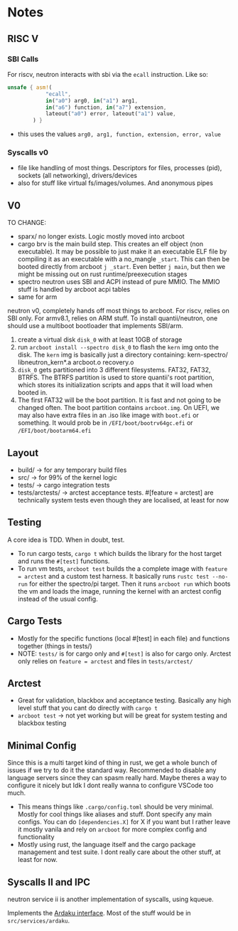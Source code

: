 # Notes

## RISC V

### SBI Calls

For riscv, neutron interacts with sbi via the `ecall` instruction. Like so:

```rust
unsafe { asm!(
            "ecall",
            in("a0") arg0, in("a1") arg1,
            in("a6") function, in("a7") extension,
            lateout("a0") error, lateout("a1") value,
        ) }
```

- this uses the values `arg0, arg1, function, extension, error, value`

### Syscalls v0

- file like handling of most things. Descriptors for files, processes (pid), sockets (all networking), drivers/devices
- also for stuff like virtual fs/images/volumes. And anonymous pipes

## V0

TO CHANGE:

- sparx/ no longer exists. Logic mostly moved into arcboot
- cargo brv is the main build step. This creates an elf object (non executable). It may be possible to just make it an executable ELF file by compiling it as an executable with a no_mangle `_start`. This can then be booted directly from arcboot `j _start`. Even better `j main`, but then we might be missing out on rust runtime/preexecution stages
- spectro neutron uses SBI and ACPI instead of pure MMIO. The MMIO stuff is handled by arcboot acpi tables
- same for arm

neutron v0, completely hands off most things to arcboot. For riscv, relies on SBI only. For armv8.1, relies on ARM stuff.
To install quantii/neutron, one should use a multiboot bootloader that implements SBI/arm.

1. create a virtual disk `disk_0` with at least 10GB of storage
2. run `arcboot install --spectro disk_0` to flash the `kern` img onto the disk. The `kern` img is basically just a directory containing:
kern-spectro/
    libneutron_kern*.a
    arcboot.o
    recovery.o
3. `disk_0` gets partitioned into 3 different filesystems. FAT32, FAT32, BTRFS. The BTRFS partition is used to store quantii's root partition, which stores its initialization scripts and apps that it will load when booted in.
4. The first FAT32 will be the boot partition. It is fast and not going to be changed often. The boot partition contains `arcboot.img`. On UEFI, we may also have extra files in an .iso like image with `boot.efi` or something. It would prob be in `/EFI/boot/bootrv64gc.efi` or `/EFI/boot/bootarm64.efi`

## Layout

- build/ -> for any temporary build files
- src/ -> for 99% of the kernel logic
- tests/ -> cargo integration tests
- tests/arctests/ -> arctest acceptance tests. #[feature = arctest] are technically system tests even though they are localised, at least for now

## Testing

A core idea is TDD. When in doubt, test.

- To run cargo tests, `cargo t` which builds the library for the host target and runs the `#[test]` functions.
- To run vm tests, `arcboot test` builds the a complete image with `feature = arctest` and a custom test harness. It basically runs `rustc test --no-run` for either the spectro/pi target. Then it runs `arcboot run` which boots the vm and loads the image, running the kernel with an arctest config instead of the usual config.

## Cargo Tests

- Mostly for the specific functions (local #[test] in each file) and functions together (things in tests/)
- NOTE: `tests/` is for cargo only and `#[test]` is also for cargo only. Arctest only relies on `feature = arctest` and files in `tests/arctest/`

## Arctest

- Great for validation, blackbox and acceptance testing. Basically any high level stuff that you cant do directly with `cargo t`
- `arcboot test` -> not yet working but will be great for system testing and blackbox testing

## Minimal Config

Since this is a multi target kind of thing in rust, we get a whole bunch of issues if we try to do it the standard way. Recommended to disable any language servers since they can spasm really hard. Maybe theres a way to configure it nicely but Idk I dont really wanna to configure VSCode too much.

- This means things like `.cargo/config.toml` should be very minimal. Mostly for cool things like aliases and stuff. Dont specify any main configs. You can do `[dependencies.X]` for X if you want but I rather leave it mostly vanila and rely on `arcboot` for more complex config and functionality
- Mostly using rust, the language itself and the cargo package management and test suite. I dont really care about the other stuff, at least for now.

## Syscalls II and IPC

neutron service ii is another implementation of syscalls, using kqueue.

Implements the [Ardaku interface](https://github.com/ardaku/ardaku/blob/main/SYSCALLS.md).
Most of the stuff would be in `src/services/ardaku`.
